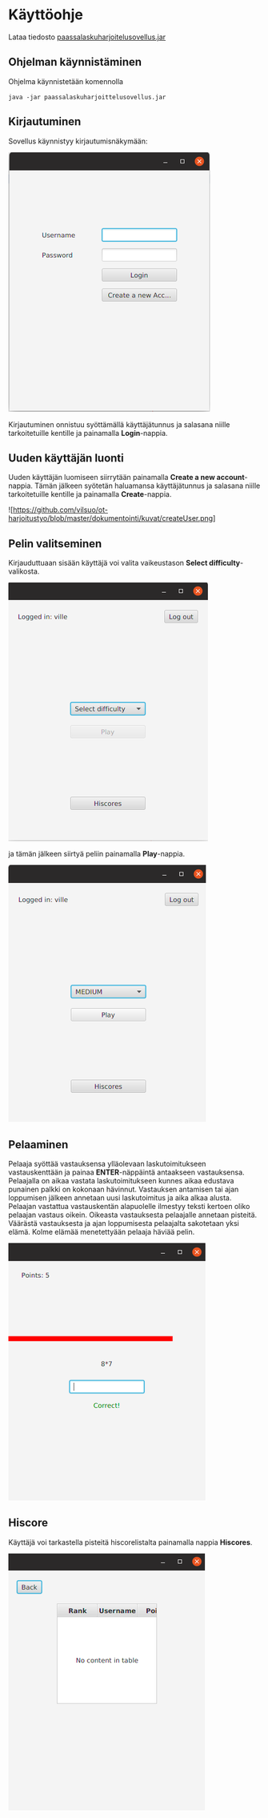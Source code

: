 # Käyttöohje
Lataa tiedosto [paassalaskuharjoitelusovellus.jar](https://github.com/vilsuo/ot-harjoitustyo/releases/tag/Viikko6)

## Ohjelman käynnistäminen
Ohjelma käynnistetään komennolla
```
java -jar paassalaskuharjoittelusovellus.jar
```

## Kirjautuminen
Sovellus käynnistyy kirjautumisnäkymään:

![](https://github.com/vilsuo/ot-harjoitustyo/blob/master/dokumentointi/kuvat/login.png)

Kirjautuminen onnistuu syöttämällä käyttäjätunnus ja salasana niille tarkoitetuille kentille ja painamalla **Login**-nappia.

## Uuden käyttäjän luonti
Uuden käyttäjän luomiseen siirrytään painamalla **Create a new account**-nappia. Tämän jälkeen syötetän haluamansa käyttäjätunnus ja salasana niille tarkoitetuille kentille ja painamalla **Create**-nappia.

![https://github.com/vilsuo/ot-harjoitustyo/blob/master/dokumentointi/kuvat/createUser.png]

## Pelin valitseminen
Kirjauduttuaan sisään käyttäjä voi valita vaikeustason **Select difficulty**-valikosta.

![](https://github.com/vilsuo/ot-harjoitustyo/blob/master/dokumentointi/kuvat/playNotSelected.png)

ja tämän jälkeen siirtyä peliin painamalla **Play**-nappia.

![](https://github.com/vilsuo/ot-harjoitustyo/blob/master/dokumentointi/kuvat/playSelected.png)

## Pelaaminen
Pelaaja syöttää vastauksensa ylläolevaan laskutoimitukseen vastauskenttään ja painaa **ENTER**-näppäintä antaakseen vastauksensa. Pelaajalla on aikaa vastata laskutoimitukseen kunnes aikaa edustava punainen palkki on kokonaan hävinnut. Vastauksen antamisen tai ajan loppumisen jälkeen annetaan uusi laskutoimitus ja aika alkaa alusta. Pelaajan vastattua vastauskentän alapuolelle ilmestyy teksti kertoen oliko pelaajan vastaus oikein. Oikeasta vastauksesta pelaajalle annetaan pisteitä. Väärästä vastauksesta ja ajan loppumisesta pelaajalta sakotetaan yksi elämä. Kolme elämää menetettyään pelaaja häviää pelin.

![](https://github.com/vilsuo/ot-harjoitustyo/blob/master/dokumentointi/kuvat/game.png)

## Hiscore
Käyttäjä voi tarkastella pisteitä hiscorelistalta painamalla nappia **Hiscores**.

![](https://github.com/vilsuo/ot-harjoitustyo/blob/master/dokumentointi/kuvat/hiscoreNoValues.png)
